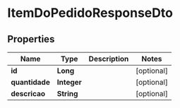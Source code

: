 # ItemDoPedidoResponseDto

## Properties
Name | Type | Description | Notes
------------ | ------------- | ------------- | -------------
**id** | **Long** |  |  [optional]
**quantidade** | **Integer** |  |  [optional]
**descricao** | **String** |  |  [optional]
